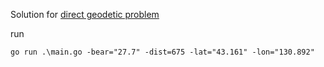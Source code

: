 Solution for [direct geodetic problem](https://studfiles.net/preview/6654914/page:16/)
  
run 

`go run .\main.go -bear="27.7" -dist=675 -lat="43.161" -lon="130.892"`
